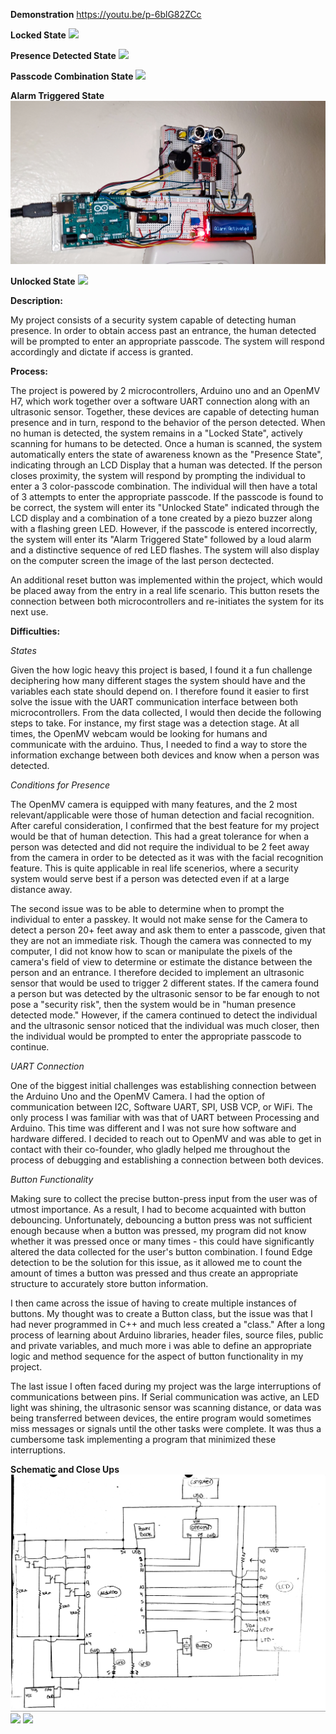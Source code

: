 **Demonstration**
https://youtu.be/p-6blG82ZCc

**Locked State**
![](LockedState.jpg)

**Presence Detected State**
![](PresenceState.jpg)

**Passcode Combination State**
![](CombinationState.jpg)

**Alarm Triggered State**
![](TriggeredState.jpg)

**Unlocked State**
![](UnlockedState.jpg)


**Description:**

My project consists of a security system capable of detecting human presence. In order to obtain access past an entrance, the human detected will be prompted to enter an appropriate passcode. The system will respond accordingly and dictate if access is granted.

**Process:**

The project is powered by 2 microcontrollers, Arduino uno and an OpenMV H7, which work together over a software UART connection along with an ultrasonic sensor. Together, these devices are capable of detecting human presence and in turn, respond to the behavior of the person detected. When no human is detected, the system remains in a "Locked State", actively scanning for humans to be detected. Once a human is scanned, the system automatically enters the state of awareness known as the "Presence State", indicating through an LCD Display that a human was detected. If the person closes proximity, the system will respond by prompting the individual to enter a 3 color-passcode combination. The individual will then have a total of 3 attempts to enter the appropriate passcode. If the passcode is found to be correct, the system will enter its "Unlocked State" indicated through the LCD display and a combination of a tone created by a piezo buzzer along with a flashing green LED. However, if the passcode is entered incorrectly, the system will enter its "Alarm Triggered State" followed by a loud alarm and a distinctive sequence of red LED flashes. The system will also display on the computer screen the image of the last person dectected.

An additional reset button was implemented within the project, which would be placed away from the entry in a real life scenario. This button resets the connection between both microcontrollers and re-initiates the system for its next use.

**Difficulties:** 

*States*

Given the how logic heavy this project is based, I found it a fun challenge deciphering how many different stages the system should have and the variables each state should depend on. I therefore found it easier to first solve the issue with the UART communication interface between both microcontrollers. From the data collected, I would then decide the following steps to take. For instance, my first stage was a detection stage. At all times, the OpenMV webcam would be looking for humans and communicate with the arduino. Thus, I needed to find a way to store the information exchange between both devices and know when a person was detected.

*Conditions for Presence*

The OpenMV camera is equipped with many features, and the 2 most relevant/applicable were those of human detection and facial recognition. After careful consideration, I confirmed that the best feature for my project would be that of human detection. This had a great tolerance for when a person was detected and did not require the individual to be 2 feet away from the camera in order to be detected as it was with the facial recognition feature. This is quite applicable in real life scenerios, where a security system would serve best if a person was detected even if at a large distance away. 

The second issue was to be able to determine when to prompt the individual to enter a passkey. It would not make sense for the Camera to detect a person 20+ feet away and ask them to enter a passcode, given that they are not an immediate risk. Though the camera was connected to my computer, I did not know how to scan or manipulate the pixels of the camera's field of view to determine or estimate the distance between the person and an entrance. I therefore decided to implement an ultrasonic sensor that would be used to trigger 2 different states. If the camera found a person but was detected by the ultrasonic sensor to be far enough to not pose a "security risk", then the system would be in "human presence detected mode." However, if the camera continued to detect the individual and the ultrasonic sensor noticed that the individual was much closer, then the individual would be prompted to enter the appropriate passcode to continue. 


*UART Connection*

One of the biggest initial challenges was establishing connection between the Arduino Uno and the OpenMV Camera. I had the option of communication between I2C, Software UART, SPI, USB VCP, or WiFi. The only process I was familiar with was that of UART between Processing and Arduino. This time was different and I was not sure how software and hardware differed. I decided to reach out to OpenMV and was able to get in contact with their co-founder, who gladly helped me throughout the process of debugging and establishing a connection between both devices. 

*Button Functionality*

Making sure to collect the precise button-press input from the user was of utmost importance. As a result, I had to become acquainted with button debouncing. Unfortunately, debouncing a button press was not sufficient enough because when a button was pressed, my program did not know whether it was pressed once or many times - this could have significantly altered the data collected for the user's button combination. I found Edge detection to be the solution for this issue, as it allowed me to count the amount of times a button was pressed and thus create an appropriate structure to accurately store button information. 

I then came across the issue of having to create multiple instances of buttons. My thought was to create a Button class, but the issue was that I had never programmed in C++ and much less created a "class." After a long process of learning about Arduino libraries, header files, source files, public and private variables, and much more i was able to define an appropriate logic and method sequence for the aspect of button functionality in my project. 

The last issue I often faced during my project was the large interruptions of communications between pins. If Serial communication was active, an LED light was shining, the ultrasonic sensor was scanning distance, or data was being transferred between devices, the entire program would sometimes miss messages or signals until the other tasks were complete. It was thus a cumbersome task implementing a program that minimized these interruptions. 

**Schematic and Close Ups**
![](schematic.png)
![](closeUp2.jpg)
![](closeUp1.jpg)





